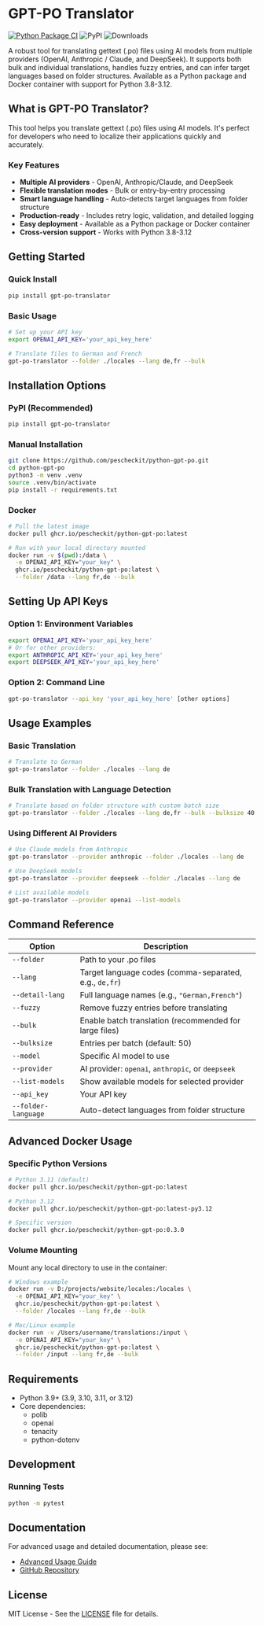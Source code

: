 # GPT-PO Translator

[![Python Package CI](https://github.com/pescheckit/python-gpt-po/actions/workflows/ci-cd.yml/badge.svg)](https://github.com/pescheckit/python-gpt-po/actions/workflows/ci-cd.yml)
![PyPI](https://img.shields.io/pypi/v/gpt-po-translator?label=gpt-po-translator)
![Downloads](https://pepy.tech/badge/gpt-po-translator)

A robust tool for translating gettext (.po) files using AI models from multiple providers (OpenAI, Anthropic / Claude, and DeepSeek). It supports both bulk and individual translations, handles fuzzy entries, and can infer target languages based on folder structures. Available as a Python package and Docker container with support for Python 3.8-3.12.

## What is GPT-PO Translator?

This tool helps you translate gettext (.po) files using AI models. It's perfect for developers who need to localize their applications quickly and accurately.

### Key Features

- **Multiple AI providers** - OpenAI, Anthropic/Claude, and DeepSeek
- **Flexible translation modes** - Bulk or entry-by-entry processing
- **Smart language handling** - Auto-detects target languages from folder structure
- **Production-ready** - Includes retry logic, validation, and detailed logging
- **Easy deployment** - Available as a Python package or Docker container
- **Cross-version support** - Works with Python 3.8-3.12

## Getting Started

### Quick Install

```bash
pip install gpt-po-translator
```

### Basic Usage

```bash
# Set up your API key
export OPENAI_API_KEY='your_api_key_here'

# Translate files to German and French
gpt-po-translator --folder ./locales --lang de,fr --bulk
```

## Installation Options

### PyPI (Recommended)

```bash
pip install gpt-po-translator
```

### Manual Installation

```bash
git clone https://github.com/pescheckit/python-gpt-po.git
cd python-gpt-po
python3 -m venv .venv
source .venv/bin/activate
pip install -r requirements.txt
```

### Docker

```bash
# Pull the latest image
docker pull ghcr.io/pescheckit/python-gpt-po:latest

# Run with your local directory mounted
docker run -v $(pwd):/data \
  -e OPENAI_API_KEY="your_key" \
  ghcr.io/pescheckit/python-gpt-po:latest \
  --folder /data --lang fr,de --bulk
```

## Setting Up API Keys

### Option 1: Environment Variables

```bash
export OPENAI_API_KEY='your_api_key_here'
# Or for other providers:
export ANTHROPIC_API_KEY='your_api_key_here'
export DEEPSEEK_API_KEY='your_api_key_here'
```

### Option 2: Command Line

```bash
gpt-po-translator --api_key 'your_api_key_here' [other options]
```

## Usage Examples

### Basic Translation

```bash
# Translate to German
gpt-po-translator --folder ./locales --lang de
```

### Bulk Translation with Language Detection

```bash
# Translate based on folder structure with custom batch size
gpt-po-translator --folder ./locales --lang de,fr --bulk --bulksize 40 --folder-language
```

### Using Different AI Providers

```bash
# Use Claude models from Anthropic
gpt-po-translator --provider anthropic --folder ./locales --lang de

# Use DeepSeek models
gpt-po-translator --provider deepseek --folder ./locales --lang de

# List available models
gpt-po-translator --provider openai --list-models
```

## Command Reference

| Option | Description |
|--------|-------------|
| `--folder` | Path to your .po files |
| `--lang` | Target language codes (comma-separated, e.g., `de,fr`) |
| `--detail-lang` | Full language names (e.g., `"German,French"`) |
| `--fuzzy` | Remove fuzzy entries before translating |
| `--bulk` | Enable batch translation (recommended for large files) |
| `--bulksize` | Entries per batch (default: 50) |
| `--model` | Specific AI model to use |
| `--provider` | AI provider: `openai`, `anthropic`, or `deepseek` |
| `--list-models` | Show available models for selected provider |
| `--api_key` | Your API key |
| `--folder-language` | Auto-detect languages from folder structure |

## Advanced Docker Usage

### Specific Python Versions

```bash
# Python 3.11 (default)
docker pull ghcr.io/pescheckit/python-gpt-po:latest

# Python 3.12
docker pull ghcr.io/pescheckit/python-gpt-po:latest-py3.12

# Specific version
docker pull ghcr.io/pescheckit/python-gpt-po:0.3.0
```

### Volume Mounting

Mount any local directory to use in the container:

```bash
# Windows example
docker run -v D:/projects/website/locales:/locales \
  -e OPENAI_API_KEY="your_key" \
  ghcr.io/pescheckit/python-gpt-po:latest \
  --folder /locales --lang fr,de --bulk

# Mac/Linux example
docker run -v /Users/username/translations:/input \
  -e OPENAI_API_KEY="your_key" \
  ghcr.io/pescheckit/python-gpt-po:latest \
  --folder /input --lang fr,de --bulk
```

## Requirements

- Python 3.9+ (3.9, 3.10, 3.11, or 3.12)
- Core dependencies:
  - polib
  - openai
  - tenacity
  - python-dotenv

## Development

### Running Tests

```bash
python -m pytest
```

## Documentation

For advanced usage and detailed documentation, please see:
- [Advanced Usage Guide](docs/usage.md)
- [GitHub Repository](https://github.com/pescheckit/python-gpt-po)

## License

MIT License - See the [LICENSE](LICENSE) file for details.
